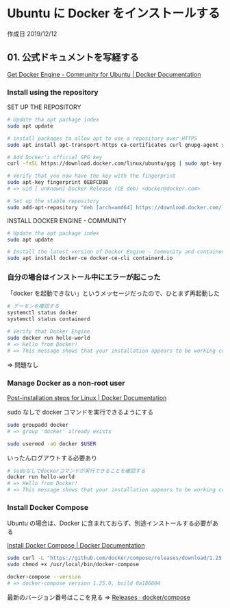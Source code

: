 # Ubuntu に Docker をインストールする

作成日 2019/12/12

## 01. 公式ドキュメントを写経する

[Get Docker Engine \- Community for Ubuntu \| Docker Documentation](https://docs.docker.com/install/linux/docker-ce/ubuntu/)

### Install using the repository

SET UP THE REPOSITORY

```bash
# Update tha apt package index
sudo apt update

# install packages to allow apt to use a repository over HTTPS
sudo apt install apt-transport-https ca-certificates curl gnupg-agent software-properties-common

# Add Docker's official GPG key
curl -fsSL https://download.docker.com/linux/ubuntu/gpg | sudo apt-key add -

# Verify that you now have the key with the fingerprint
sudo apt-key fingerprint 0EBFCD88
# => uid [ unknown] Docker Release (CE deb) <docker@docker.com>

# Set up the stable repository
sudo add-apt-repository "deb [arch=amd64] https://download.docker.com/linux/ubuntu $(lsb_release -cs) stable"
```

INSTALL DOCKER ENGINE - COMMUNITY

```bash
# Update tha apt package index
sudo apt update

# Install the latest version of Docker Engine - Community and containerd
sudo apt install docker-ce docker-ce-cli containerd.io
```

### 自分の場合はインストール中にエラーが起こった

「docker を起動できない」というメッセージだったので、ひとまず再起動した

```bash
# デーモンを確認する
systemctl status docker
systemctl status containerd

# Verify that Docker Engine
sudo docker run hello-world
# => Hello from Docker!
# => This message shows that your installation appears to be working correctly.
```

=> 問題なし

### Manage Docker as a non-root user

[Post\-installation steps for Linux \| Docker Documentation](https://docs.docker.com/install/linux/linux-postinstall/)

sudo なしで docker コマンドを実行できるようにする

```bash
sudo groupadd docker
# => group 'docker' already exists

sudo usermod -aG docker $USER
```

いったんログアウトする必要あり

```bash
# sudoなしでdockerコマンドが実行できることを確認する
docker run hello-world
# => Hello from Docker!
# => This message shows that your installation appears to be working correctly.
```

### Install Docker Compose

Ubuntu の場合は、Docker に含まれておらず、別途インストールする必要がある

[Install Docker Compose \| Docker Documentation](https://docs.docker.com/compose/install/)

```bash
sudo curl -L "https://github.com/docker/compose/releases/download/1.25.0/docker-compose-$(uname -s)-$(uname -m)" -o /usr/local/bin/docker-compose
sudo chmod +x /usr/local/bin/docker-compose

docker-compose --version
# => docker-compose version 1.25.0, build 0a186604
```

最新のバージョン番号はここを見る => [Releases · docker/compose](https://github.com/docker/compose/releases)
